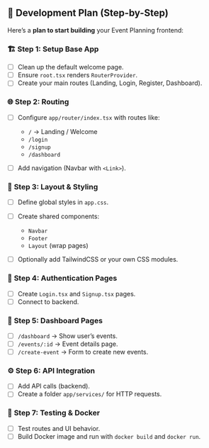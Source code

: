 ## 🧭 Development Plan (Step-by-Step)

Here’s a **plan to start building** your Event Planning frontend:

### 🏗️ **Step 1: Setup Base App**

* [ ] Clean up the default welcome page.
* [ ] Ensure `root.tsx` renders `RouterProvider`.
* [ ] Create your main routes (Landing, Login, Register, Dashboard).

### 🌐 **Step 2: Routing**

* [ ] Configure `app/router/index.tsx` with routes like:

  * `/` → Landing / Welcome
  * `/login`
  * `/signup`
  * `/dashboard`
* [ ] Add navigation (Navbar with `<Link>`).

### 🎨 **Step 3: Layout & Styling**

* [ ] Define global styles in `app.css`.
* [ ] Create shared components:

  * `Navbar`
  * `Footer`
  * `Layout` (wrap pages)
* [ ] Optionally add TailwindCSS or your own CSS modules.

### 🔐 **Step 4: Authentication Pages**

* [ ] Create `Login.tsx` and `Signup.tsx` pages.
* [ ] Connect to backend.

### 📅 **Step 5: Dashboard Pages**

* [ ] `/dashboard` → Show user’s events.
* [ ] `/events/:id` → Event details page.
* [ ] `/create-event` → Form to create new events.

### ⚙️ **Step 6: API Integration**

* [ ] Add API calls (backend).
* [ ] Create a folder `app/services/` for HTTP requests.

### 🧱 **Step 7: Testing & Docker**

* [ ] Test routes and UI behavior.
* [ ] Build Docker image and run with `docker build` and `docker run`.
